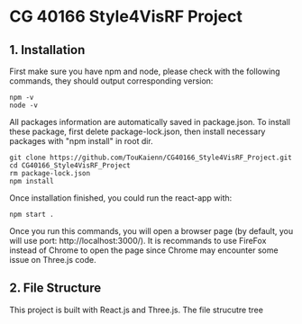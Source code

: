 # CG 40166 Style4VisRF Project

## 1. Installation
First make sure you have npm and node, please check with the following commands, they should output corresponding version:
```
npm -v
node -v
```
All packages information are automatically saved in package.json. To install these package, first delete package-lock.json, then install necessary packages with 
"npm install" in root dir.
```
git clone https://github.com/TouKaienn/CG40166_Style4VisRF_Project.git
cd CG40166_Style4VisRF_Project
rm package-lock.json
npm install
```
Once installation finished, you could run the react-app with:
```
npm start .
```
Once you run this commands, you will open a browser page (by default, you will use port: http://localhost:3000/). It is recommands to use FireFox instead of Chrome to open the page since Chrome may encounter some issue on Three.js code.

## 2. File Structure
This project is built with React.js and Three.js. The file strucutre tree